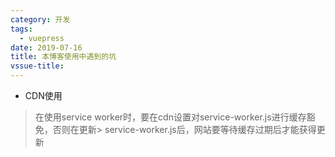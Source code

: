 ```yaml
---
category: 开发
tags:
  - vuepress
date: 2019-07-16
title: 本博客使用中遇到的坑
vssue-title: 
---
```


* CDN使用

> 在使用service worker时，要在cdn设置对service-worker.js进行缓存豁免，否则在更新> service-worker.js后，网站要等待缓存过期后才能获得更新